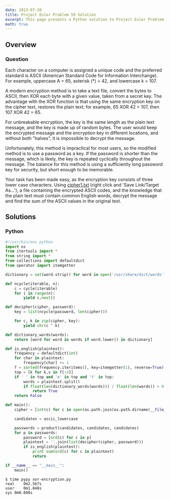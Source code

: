 ```yaml
---
date: 2013-07-20
title: Project Euler Problem 59 Solution
excerpt: This page presents a Python solution to Project Euler Problem 59.
math: true
---
```



## Overview


### Question

<p>Each character on a computer is assigned a unique code and the preferred standard is ASCII (American Standard Code for Information Interchange). For example, uppercase A = 65, asterisk (*) = 42, and lowercase k = 107.</p>
<p>A modern encryption method is to take a text file, convert the bytes to ASCII, then XOR each byte with a given value, taken from a secret key. The advantage with the XOR function is that using the same encryption key on the cipher text, restores the plain text; for example, 65 XOR 42 = 107, then 107 XOR 42 = 65.</p>
<p>For unbreakable encryption, the key is the same length as the plain text message, and the key is made up of random bytes. The user would keep the encrypted message and the encryption key in different locations, and without both "halves", it is impossible to decrypt the message.</p>
<p>Unfortunately, this method is impractical for most users, so the modified method is to use a password as a key. If the password is shorter than the message, which is likely, the key is repeated cyclically throughout the message. The balance for this method is using a sufficiently long password key for security, but short enough to be memorable.</p>
<p>Your task has been made easy, as the encryption key consists of three lower case characters. Using <a href="http://projectuler.net/project/cipher1.txt">cipher1.txt</a> (right click and 'Save Link/Target As...'), a file containing the encrypted ASCII codes, and the knowledge that the plain text must contain common English words, decrypt the message and find the sum of the ASCII values in the original text.</p>






## Solutions

### Python

```python
#!/usr/bin/env python
import os
from itertools import *
from string import *
from collections import defaultdict
from operator import itemgetter

dictionary = set(word.strip() for word in open('/usr/share/dict/words').readlines())

def ncycle(iterable, n):
    c = cycle(iterable)
    for i in range(n):
        yield c.next()

def decipher(cipher, password):
    key = list(ncycle(password, len(cipher)))

    for c, k in zip(cipher, key):
        yield chr(c ^ k)

def dictionary_words(words):
    return [word for word in words if word.lower() in dictionary]

def is_english(plaintext):
    frequency = defaultdict(int)
    for char in plaintext:
        frequency[char] += 1
    f = sorted(frequency.iteritems(), key=itemgetter(1), reverse=True)
    top = [k for k,v in f[:4]]
    if ' ' in top and 'e' in top and 't' in top:
        words = plaintext.split()
        if float(len(dictionary_words(words))) / float(len(words)) > 0.5:
            return True
    return False

def main():
    cipher = [int(c) for c in open(os.path.join(os.path.dirname(__file__), 'cipher1.txt')).read().strip().split(',')]

    candidates = ascii_lowercase

    passwords = product(candidates, candidates, candidates)
    for p in passwords:
        password = [ord(c) for c in p]
        plaintext = ''.join(list(decipher(cipher, password)))
        if is_english(plaintext):
            print sum(ord(c) for c in plaintext)
            return

if __name__ == "__main__":
    main()
```


```
$ time pypy xor-encryption.py
real	0m2.567s
user	0m1.848s
sys	0m0.088s
```


